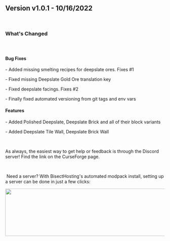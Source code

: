 <h2>Version v1.0.1 - 10/16/2022</h2>
<p>&nbsp;</p>
<h3>What's Changed</h3>
<p><span style="font-size: 1.2rem;">&nbsp;</span></p>
<h4><strong>Bug Fixes</strong></h4>
<p>- Added missing smelting recipes for deepslate ores. Fixes #1</p>
<p>- Fixed missing Deepslate Gold Ore translation key</p>
<p>- Fixed deepslate facings. Fixes #2</p>
<p>- Finally fixed automated versioning from git tags and env vars</p>

<h4><strong>Features</strong></h4>
<p>- Added Polished Deepslate, Deepslate Brick and all of their block variants</p>
<p>- Added Deepslate Tile Wall, Deepslate Brick Wall</p>
<p>&nbsp;</p>
<p>As always, the easiest way to get help or feedback is through the Discord server! Find the link on the CurseForge page.</p>
<p>&nbsp;</p>
<p>&nbsp;Need a server? With BisectHosting's&nbsp;automated modpack install, setting up a server can be done in just a few clicks:</p>
<p><span style="font-size: 24px;"><a href="https://www.curseforge.com/linkout?remoteUrl=https%253a%252f%252fbisecthosting.com%252fWinDanesz"><img src="https://www.bisecthosting.com/partners/custom-banners/a2f8bf1e-2d39-48c4-a80d-02ef73cdd36c.png" width="900" height="150" /></a></span></p>